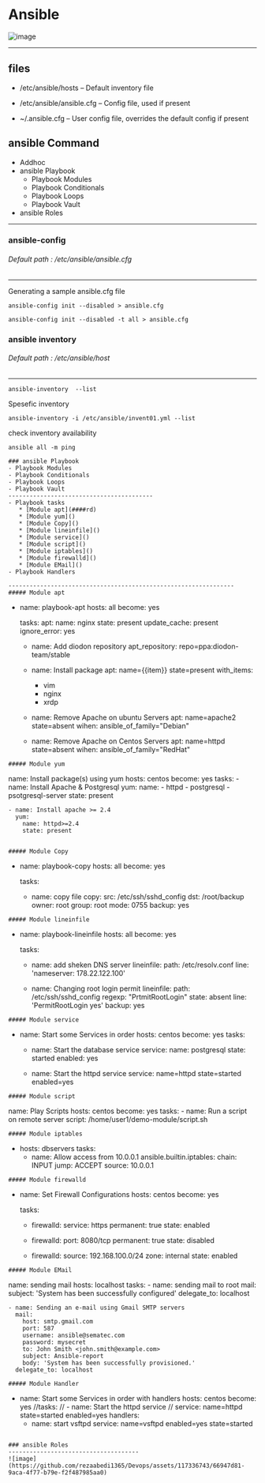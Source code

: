 
# Ansible
![image](https://github.com/rezaabedi1365/Devops/assets/117336743/f5a4f0ea-77a8-43c1-aa8f-df370e6634cf)

---------------------------
## files
* /etc/ansible/hosts         – Default inventory file

* /etc/ansible/ansible.cfg   – Config file, used if present

* ~/.ansible.cfg             – User config file, overrides the default config if present

## ansible Command
- Addhoc  
- ansible Playbook
    * Playbook Modules
    * Playbook Conditionals
    * Playbook Loops
    * Playbook Vault
- ansible Roles
-------------------------------------
### ansible-config
###### Default path : /etc/ansible/ansible.cfg
-------------------------------------
Generating a sample ansible.cfg file
```
ansible-config init --disabled > ansible.cfg
```
```
ansible-config init --disabled -t all > ansible.cfg
```
### ansible inventory

###### Default path : /etc/ansible/host
----------------------------------
```
ansible-inventory  --list 
```
Spesefic inventory
```
ansible-inventory -i /etc/ansible/invent01.yml --list
```
check inventory availability
```
ansible all -m ping
```

```
### ansible Playbook
- Playbook Modules
- Playbook Conditionals
- Playbook Loops
- Playbook Vault 
-----------------------------------------
- Playbook tasks
   * [Module apt](####rd)
   * [Module yum]()
   * [Module Copy]()
   * [Module lineinfile]()
   * [Module service]()
   * [Module script]()
   * [Module iptables]()
   * [Module firewalld]()
   * [Module EMail]()
- Playbook Handlers

----------------------------------------------------------------
##### Module apt
```
- name: playbook-apt
  hosts: all
  become: yes

  tasks:
    apt:
      name: nginx
      state: present
      update_cache: present
      ignore_error: yes

  - name: Add diodon repository
    apt_repository: repo=ppa:diodon-team/stable

  - name: Install package
    apt: name={{item}} state=present
    with_items:
    - vim
    - nginx
    - xrdp

  - name: Remove Apache on ubuntu Servers
    apt: name=apache2 state=absent
    wihen: ansible_of_family="Debian"

  - name: Remove Apache on Centos Servers
    apt: name=httpd state=absent
    wihen: ansible_of_family="RedHat"

```
##### Module yum
```
  name: Install package(s) using yum
  hosts: centos
  become: yes
  tasks:
    - name: Install Apache & Postgresql
      yum:
        name:
          - httpd
          - postgresql
          - psotgresql-server
        state: present

    - name: Install apache >= 2.4
      yum:
        name: httpd>=2.4
        state: present
```

##### Module Copy
```
- name: playbook-copy
  hosts: all
  become: yes

  tasks:
    - name: copy file
      copy:
        src: /etc/ssh/sshd_config
        dst: /root/backup
        owner: root
        group: root
        mode: 0755
        backup: yes
        
```
##### Module lineinfile
```
- name: playbook-lineinfile
  hosts: all
  become: yes

  tasks:
    - name: add sheken DNS server
      lineinfile:
        path: /etc/resolv.conf
        line: 'nameserver: 178.22.122.100'

    - name: Changing root login permit
      lineinfile:
        path: /etc/ssh/sshd_config
        regexp: "PrtmitRootLogin"
        state: absent
        line: 'PermitRootLogin yes'
        backup: yes
```
##### Module service
```
- name: Start some Services in order
  hosts: centos
  become: yes
  tasks:
    - name: Start the database service
      service:
         name: postgresql
         state: started
         enabled: yes

    - name: Start the httpd service
      service: name=httpd state=started enabled=yes
```
##### Module script
 ```
  name: Play Scripts
  hosts: centos
  become: yes
  tasks:
    - name: Run a script on remote server
      script: /home/user1/demo-module/script.sh
```
##### Module iptables
```
- hosts: dbservers
  tasks:
  - name: Allow access from 10.0.0.1
    ansible.builtin.iptables:
      chain: INPUT
      jump: ACCEPT
      source: 10.0.0.1
```
##### Module firewalld
```
- name: Set Firewall Configurations
  hosts: centos
  become: yes

  tasks:
    -  firewalld:
         service: https
         permanent: true
         state: enabled
    
    -  firewalld:
         port: 8080/tcp
         permanent: true
         state: disabled
                  
    -  firewalld:
         source: 192.168.100.0/24
         zone: internal
         state: enabled 
```
##### Module EMail
```
  name: sending mail 
  hosts: localhost
  tasks:
    - name: sending mail to root
      mail:
         subject: 'System has been successfully configured'
      delegate_to: localhost
       
    - name: Sending an e-mail using Gmail SMTP servers
      mail:
        host: smtp.gmail.com
        port: 587
        username: ansible@sematec.com
        password: mysecret
        to: John Smith <john.smith@example.com>
        subject: Ansible-report
        body: 'System has been successfully provisioned.'
      delegate_to: localhost
```
##### Module Handler
```
- name: Start some Services in order with handlers
  hosts: centos
  become: yes
//tasks:
//  - name: Start the httpd service
//    service: name=httpd state=started enabled=yes
  handlers:
    - name: start vsftpd
      service: name=vsftpd enabled=yes state=started
```

### ansible Roles  
-------------------------------------
![image](https://github.com/rezaabedi1365/Devops/assets/117336743/66947d81-9aca-4f77-b79e-f2f487985aa0)
